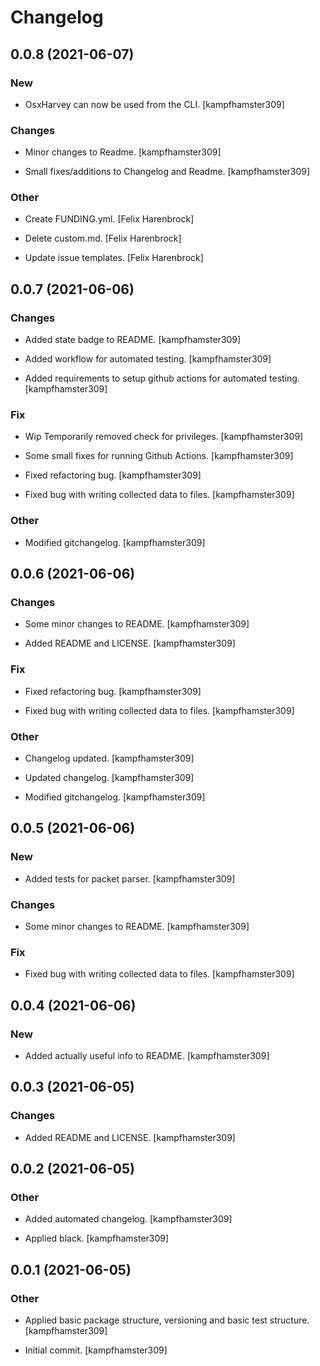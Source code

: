 # Changelog

## 0.0.8 (2021-06-07)

### New

* OsxHarvey can now be used from the CLI. [kampfhamster309]

### Changes

* Minor changes to Readme. [kampfhamster309]

* Small fixes/additions to Changelog and Readme. [kampfhamster309]

### Other

* Create FUNDING.yml. [Felix Harenbrock]

* Delete custom.md. [Felix Harenbrock]

* Update issue templates. [Felix Harenbrock]

## 0.0.7 (2021-06-06)

### Changes

* Added state badge to README. [kampfhamster309]

* Added workflow for automated testing. [kampfhamster309]

* Added requirements to setup github actions for automated testing. [kampfhamster309]

### Fix

* Wip Temporarily removed check for privileges. [kampfhamster309]

* Some small fixes for running Github Actions. [kampfhamster309]

* Fixed refactoring bug. [kampfhamster309]

* Fixed bug with writing collected data to files. [kampfhamster309]

### Other

* Modified gitchangelog. [kampfhamster309]

## 0.0.6 (2021-06-06)

### Changes

* Some minor changes to README. [kampfhamster309]

* Added README and LICENSE. [kampfhamster309]

### Fix

* Fixed refactoring bug. [kampfhamster309]

* Fixed bug with writing collected data to files. [kampfhamster309]

### Other

* Changelog updated. [kampfhamster309]

* Updated changelog. [kampfhamster309]

* Modified gitchangelog. [kampfhamster309]


## 0.0.5 (2021-06-06)

### New

* Added tests for packet parser. [kampfhamster309]

### Changes

* Some minor changes to README. [kampfhamster309]

### Fix

* Fixed bug with writing collected data to files. [kampfhamster309]


## 0.0.4 (2021-06-06)

### New

* Added actually useful info to README. [kampfhamster309]


## 0.0.3 (2021-06-05)

### Changes

* Added README and LICENSE. [kampfhamster309]


## 0.0.2 (2021-06-05)

### Other

* Added automated changelog. [kampfhamster309]

* Applied black. [kampfhamster309]


## 0.0.1 (2021-06-05)

### Other

* Applied basic package structure, versioning and basic test structure. [kampfhamster309]

* Initial commit. [kampfhamster309]


